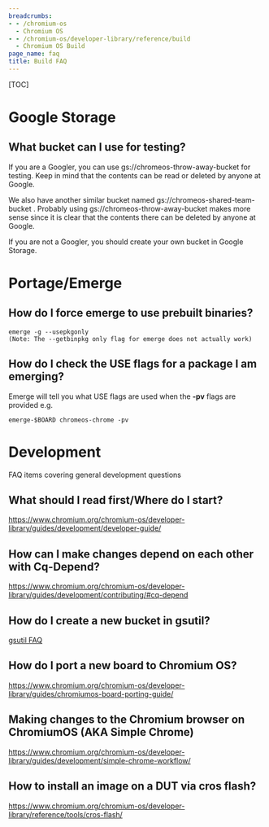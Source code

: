 ```yaml
---
breadcrumbs:
- - /chromium-os
  - Chromium OS
- - /chromium-os/developer-library/reference/build
  - Chromium OS Build
page_name: faq
title: Build FAQ
---
```


[TOC]

# Google Storage

## What bucket can I use for testing?

If you are a Googler, you can use gs://chromeos-throw-away-bucket for testing.
Keep in mind that the contents can be read or deleted by anyone at Google.

We also have another similar bucket named gs://chromeos-shared-team-bucket .
Probably using gs://chromeos-throw-away-bucket makes more sense since it is
clear that the contents there can be deleted by anyone at Google.

If you are not a Googler, you should create your own bucket in Google Storage.

# Portage/Emerge

## How do I force emerge to use prebuilt binaries?

```none
emerge -g --usepkgonly
(Note: The --getbinpkg only flag for emerge does not actually work)
```

## How do I check the USE flags for a package I am emerging?

Emerge will tell you what USE flags are used when the **-pv** flags are provided
e.g.

```none
emerge-$BOARD chromeos-chrome -pv
```

# Development

FAQ items covering general development questions

## What should I read first/Where do I start?

<https://www.chromium.org/chromium-os/developer-library/guides/development/developer-guide/>

## How can I make changes depend on each other with Cq-Depend?

<https://www.chromium.org/chromium-os/developer-library/guides/development/contributing/#cq-depend>

## How do I create a new bucket in gsutil?

[gsutil FAQ](/chromium-os/developer-library/reference/tools/gsutil/#FAQ)

## How do I port a new board to Chromium OS?

<https://www.chromium.org/chromium-os/developer-library/guides/chromiumos-board-porting-guide/>

## Making changes to the Chromium browser on ChromiumOS (AKA Simple Chrome)

<https://www.chromium.org/chromium-os/developer-library/guides/development/simple-chrome-workflow/>

## How to install an image on a DUT via cros flash?

<https://www.chromium.org/chromium-os/developer-library/reference/tools/cros-flash/>

